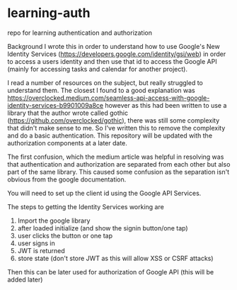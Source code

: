 # learning-auth
repo for learning authentication and authorization 

Background
I wrote this in order to understand how to use Google's New Identity Services (https://developers.google.com/identity/gsi/web) in order to access a users identity and
then use that id to access the Google API (mainly for accessing tasks and calendar for another project).

I read a number of resources on the subject, but really struggled to understand them. The closest I found to a good explanation was https://overclocked.medium.com/seamless-api-access-with-google-identity-services-b9901009a8ce however as this had been written to use a library that the author wrote called gothic (https://github.com/overclocked/gothic), there was still some complexity that didn't make sense to me. So I've written this to remove the complexity and do a basic authentication. This repository will be updated with the authorization components at a later date.

The first confusion, which the medium article was helpful in resolving was that authentication and authorization are separated from each other but also part of the same library. This caused some confusion as the separation isn't obvious from the google documentation. 


You will need to set up the client id using the Google API Services.



The steps to getting the Identity Services working are

1. Import the google library
2. after loaded initialize (and show the signin button/one tap)
3. user clicks the button or one tap
4. user signs in
5. JWT is returned
6. store state (don't store JWT as this will allow XSS or CSRF attacks)

Then this can be later used for authorization of Google API (this will be added later)

